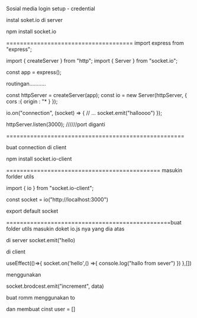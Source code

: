 Sosial media login
setup - credential



instal soket.io di server

npm install socket.io

=====================================
import express from "express";

import { createServer } from "http";
import { Server } from "socket.io";

const app = express();


routingan...........



const httpServer = createServer(app);
const io = new Server(httpServer, {
    cors :{
        origin : "*
    }
});




io.on("connection", (socket) => {
  // ...
  socket.emit("halloooo")
});





httpServer.listen(3000); 
//////port diganti

====================================================



buat connection di client

npm install socket.io-client




============================================= masukin forlder utils

import { io } from "socket.io-client";

const socket = io("http://localhost:3000")

export default socket

================================================buat folder utils masukin doket io.js nya yang dia atas


di server
socket.emit("hello)





di client

useEffect(()=>{
    socket.on('hello',() =>{
        console.log("hallo from sever")
    })
},[])



menggunakan 


socket.brodcest.emit("increment", data)




buat romm menggunakan to


dan membuat cinst user = []








